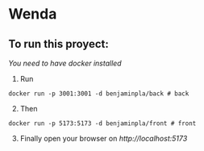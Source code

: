 # Wenda

## To run this proyect:

_You need to have docker installed_

1. Run
```
docker run -p 3001:3001 -d benjaminpla/back # back
```
2. Then
```
docker run -p 5173:5173 -d benjaminpla/front # front
```
3. Finally open your browser on *http://localhost:5173*
